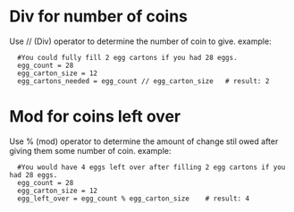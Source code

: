 Div for number of coins
=
Use // (Div) operator to determine the number of coin to give.
example:
```
  #You could fully fill 2 egg cartons if you had 28 eggs.
  egg_count = 28
  egg_carton_size = 12
  egg_cartons_needed = egg_count // egg_carton_size   # result: 2
```


Mod for coins left over
=
Use % (mod) operator to determine the amount of change stil owed after giving them some number of coin.
example:
```
  #You would have 4 eggs left over after filling 2 egg cartons if you had 28 eggs.
  egg_count = 28
  egg_carton_size = 12
  egg_left_over = egg_count % egg_carton_size    # result: 4
```